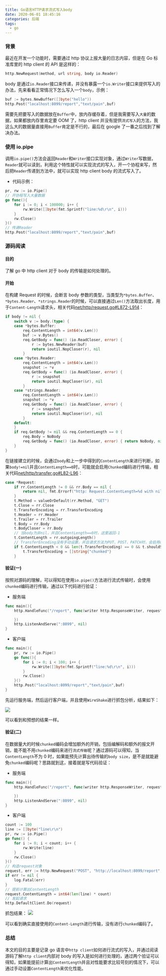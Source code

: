```yaml
---
title: Go语言HTTP请求流式写入body
date: 2020-06-01 18:45:16
categories: 后端
tags:
  - go
---
```


### 背景

最近在开发一个功能时，需要通过 http 协议上报大量的日志内容，但是在 Go 标准库里的 http client 的 API 是这样的：

```go
http.NewRequest(method, url string, body io.Reader)
```

body 是通过`io.Reader`接口来传递，并没有暴露一个`io.Writer`接口来提供写入的办法，先来看看正常情况下怎么写入一个`body`，示例：

```go
buf := bytes.NewBuffer([]byte("hello"))
http.Post("localhost:8099/report","text/pain",buf)
```

需要先把要写入的数据放在`Buffer`中，放内存缓存着，但是我需要写入`大量`的数据，如果都放内存里肯定要 OOM 了，http client 并没有提供`流式写入`的方法，我这么大的数据量直接用`Buffer`肯定是不行的，最后在 google 了一番之后找到了解决办法。

<!--more-->

### 使用 io.pipe

调用`io.pipe()`方法会返回`Reader`和`Writer`接口实现对象，通过`Writer`写数据，`Reader`就可以读到，利用这个特性就可以实现流式的写入，开一个协程来写，然后把`Reader`传递到方法中，就可以实现 http client body 的流式写入了。

- 代码示例：

```go
pr, rw := io.Pipe()
// 开协程写入大量数据
go func(){
    for i := 0; i < 100000; i++ {
        rw.Write([]byte(fmt.Sprintf("line:%d\r\n", i)))
    }
    rw.Close()
}()
// 传递Reader
http.Post("localhost:8099/report","text/pain",buf)
```

### 源码阅读

#### 目的

了解 go 中 http client 对于 body 的传输是如何处理的。

#### 开始

在构建 Request 的时候，会断言 body 参数的类型，当类型为`*bytes.Buffer`、`*bytes.Reader`、`*strings.Reader`的时候，可以直接通过`Len()`方法取出长度，用于`Content-Length`请求头，相关代码[net/http/request.go#L872-L914](https://github.com/golang/go/blob/6be4a5eb4898c7b5e7557dda061cc09ba310698b/src/net/http/request.go#L872-L914)：

```go
if body != nil {
    switch v := body.(type) {
    case *bytes.Buffer:
        req.ContentLength = int64(v.Len())
        buf := v.Bytes()
        req.GetBody = func() (io.ReadCloser, error) {
            r := bytes.NewReader(buf)
            return ioutil.NopCloser(r), nil
        }
    case *bytes.Reader:
        req.ContentLength = int64(v.Len())
        snapshot := *v
        req.GetBody = func() (io.ReadCloser, error) {
            r := snapshot
            return ioutil.NopCloser(&r), nil
        }
    case *strings.Reader:
        req.ContentLength = int64(v.Len())
        snapshot := *v
        req.GetBody = func() (io.ReadCloser, error) {
            r := snapshot
            return ioutil.NopCloser(&r), nil
        }
    default:
    }
    if req.GetBody != nil && req.ContentLength == 0 {
        req.Body = NoBody
        req.GetBody = func() (io.ReadCloser, error) { return NoBody, nil }
    }
}
```

在链接建立的时候，会通过`body`和上一步中得到的`ContentLength`来进行判断，如果`body!=nil`并且`ContentLength==0`时，可能就会启用`Chunked`编码进行传输，相关代码[net/http/transfer.go#L82-L96](https://github.com/golang/go/blob/6be4a5eb4898c7b5e7557dda061cc09ba310698b/src/net/http/transfer.go#L82-L96)：

```go
case *Request:
    if rr.ContentLength != 0 && rr.Body == nil {
        return nil, fmt.Errorf("http: Request.ContentLength=%d with nil Body", rr.ContentLength)
    }
    t.Method = valueOrDefault(rr.Method, "GET")
    t.Close = rr.Close
    t.TransferEncoding = rr.TransferEncoding
    t.Header = rr.Header
    t.Trailer = rr.Trailer
    t.Body = rr.Body
    t.BodyCloser = rr.Body
    // 当body为非nil，并且ContentLength==0时，这里返回-1
    t.ContentLength = rr.outgoingLength()
    // TransferEncoding没有手动设置，并且请求方法为PUT、POST、PATCH时，会启用chunked编码传输
    if t.ContentLength < 0 && len(t.TransferEncoding) == 0 && t.shouldSendChunkedRequestBody() {
        t.TransferEncoding = []string{"chunked"}
    }
```

#### 验证(一)

按照对源码的理解，可以得知在使用`io.pipe()`方法进行流式传输时，会使用`chunked`编码进行传输，通过以下代码进行验证：

- 服务端

```go
func main(){
	http.HandleFunc("/report", func(writer http.ResponseWriter, request *http.Request) {

	})
	http.ListenAndServe(":8099", nil)
}
```

- 客户端

```go
func main(){
    pr, rw := io.Pipe()
    go func(){
        for i := 0; i < 100; i++ {
            rw.Write([]byte(fmt.Sprintf("line:%d\r\n", i)))
        }
        rw.Close()
    }()
    http.Post("localhost:8099/report","text/pain",buf)
}
```

先运行服务端，然后运行客户端，并且使用`WireShake`进行抓包分析，结果如下：

![](go-http-request-body-stream-writer/2020-06-02-14-26-42.png)

可以看到和预想的结果一样。

#### 验证(二)

在数据量大的时候`chunked`编码会增加额外的开销，包括编解码和额外的报文开销，能不能不用`chunked`编码来进行`流式传输`呢？通过源码可以得知，当`ContentLength`不为 0 时，如果能预先计算出待传输的`body size`，是不是就能避免`chunked`编码呢？思路就到这，接着就是写代码验证：

- 服务端

```go
func main(){
	http.HandleFunc("/report", func(writer http.ResponseWriter, request *http.Request) {

	})
	http.ListenAndServe(":8099", nil)
}
```

- 客户端

```go
count := 100
line := []byte("line\r\n")
pr, rw := io.Pipe()
go func() {
    for i := 0; i < count; i++ {
        rw.Write(line)
    }
    rw.Close()
}()
// 构造request对象
request, err := http.NewRequest("POST", "http://localhost:8099/report", pr)
if err != nil {
    log.Fatal(err)
}
// 提前计算出ContentLength
request.ContentLength = int64(len(line) * count)
// 发起请求
http.DefaultClient.Do(request)
```

抓包结果：
![](go-http-request-body-stream-writer/2020-06-02-14-44-18.png)

可以看到确实直接使用的`Content-Length`进行传输，没有进行`chunked`编码了。

### 总结

本文的目的主要是记录 go 语言中`http client`如何进行流式的写入，并通过阅读源码了解`http client`内部对 body 的写入是如何进行处理的，通过两个验证可以得知，如果能提前计算出`ContentLength`并且对性能要求比较苛刻的情况下，可以通过手动设置`ContentLength`来优化性能。
